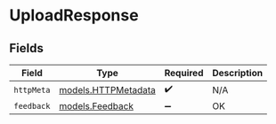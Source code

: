 # UploadResponse


## Fields

| Field                                            | Type                                             | Required                                         | Description                                      |
| ------------------------------------------------ | ------------------------------------------------ | ------------------------------------------------ | ------------------------------------------------ |
| `httpMeta`                                       | [models.HTTPMetadata](../models/httpmetadata.md) | :heavy_check_mark:                               | N/A                                              |
| `feedback`                                       | [models.Feedback](../models/feedback.md)         | :heavy_minus_sign:                               | OK                                               |